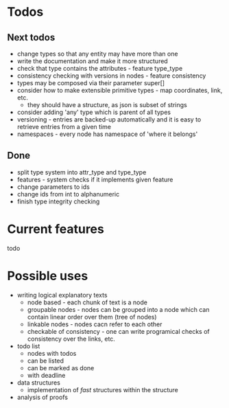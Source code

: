 # Todos

## Next todos

* change types so that any entity may have more than one
* write the documentation and make it more structured
* check that type contains the attributes - feature type_type
* consistency checking with versions in nodes - feature consistency
* types may be composed via their parameter super[]
* consider how to make extensible primitive types - map coordinates, link, etc.
    * they should have a structure, as json is subset of strings
* consider adding 'any' type which is parent of all types
* versioning - entries are backed-up automatically and it is easy to retrieve entries from a given time
* namespaces - every node has namespace of 'where it belongs'

## Done

* split type system into attr_type and type_type
* features - system checks if it implements given feature
* change parameters to ids
* change ids from int to alphanumeric
* finish type integrity checking

# Current features

todo

# Possible uses

* writing logical explanatory texts
    * node based - each chunk of text is a node
    * groupable nodes - nodes can be grouped into a node which can contain linear order over them (tree of nodes)
    * linkable nodes - nodes cacn refer to each other
    * checkable of consistency - one can write programical checks of consistency over the links, etc.
* todo list
    * nodes with todos
    * can be listed
    * can be marked as done
    * with deadline
* data structures
    * implementation of *fast* structures within the structure
* analysis of proofs

